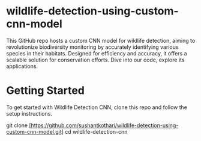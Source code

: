 # wildlife-detection-using-custom-cnn-model
This GitHub repo hosts a custom CNN model for wildlife detection, aiming to revolutionize biodiversity monitoring by accurately identifying various species in their habitats. Designed for efficiency and accuracy, it offers a scalable solution for conservation efforts. Dive into our code, explore its applications.

# Getting Started
To get started with Wildlife Detection CNN, clone this repo and follow the setup instructions.

  git clone [https://github.com/sushantkothari/wildlife-detection-using-custom-cnn-model.git]
  cd wildlife-detection-cnn

